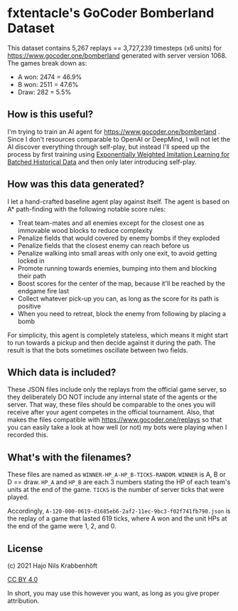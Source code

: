 # fxtentacle's GoCoder Bomberland Dataset

This dataset contains 
5,267 replays == 3,727,239 timesteps 
(x6 units)
for 
https://www.gocoder.one/bomberland
generated with server version 1068.
The games break down as:
* A won: 2474 = 46.9%
* B won: 2511 = 47.6%
* Draw: 282 = 5.5%

## How is this useful?

I'm trying to train an AI agent for 
https://www.gocoder.one/bomberland
.
Since I don't resources comparable to OpenAI or DeepMind, 
I will not let the AI discover everything through self-play,
but instead I'll speed up the process by first training
using 
[Exponentially Weighted Imitation Learning for Batched Historical Data](https://papers.nips.cc/paper/2018/hash/4aec1b3435c52abbdf8334ea0e7141e0-Abstract.html)
and then only later introducing self-play.

## How was this data generated?

I let a hand-crafted baseline agent play against itself.
The agent is based on A* path-finding with the following notable score rules:
* Treat team-mates and all enemies except for the closest one 
  as immovable wood blocks to reduce complexity
* Penalize fields that would covered by enemy bombs if they exploded
* Penalize fields that the closest enemy can reach before us
* Penalize walking into small areas with only one exit, to avoid getting locked in
* Promote running towards enemies, bumping into them and blocking their path
* Boost scores for the center of the map, 
  because it'll be reached by the endgame fire last
* Collect whatever pick-up you can, as long as the score for its path is positive
* When you need to retreat, block the enemy from following by placing a bomb

For simplicity, this agent is completely stateless, 
which means it might start to run towards a pickup 
and then decide against it during the path. 
The result is that the bots sometimes oscillate between two fields.

## Which data is included?

These JSON files include only the replays from the official game server,
so they deliberately DO NOT include any internal state of the agents or the server.
That way, these files should be comparable to the ones 
you will receive after your agent competes in the official tournament.
Also, that makes the files compatible with
https://www.gocoder.one/replays
so that you can easily take a look at how well (or not) 
my bots were playing when I recorded this.

## What's with the filenames?

These files are named as
`WINNER-HP_A-HP_B-TICKS-RANDOM`. 
`WINNER` is A, B or D == draw.
`HP_A` and `HP_B` are each 3 numbers stating the HP 
of each team's units at the end of the game.
`TICKS` is the number of server ticks that were played.

Accordingly, `A-120-000-0619-d1685eb6-2af2-11ec-9bc3-f02f741fb790.json`
is the replay of a game that lasted 619 ticks, where A won 
and the unit HPs at the end of the game were 1, 2, and 0. 

## License

(c) 2021 Hajo Nils Krabbenhöft

[CC BY 4.0](https://creativecommons.org/licenses/by/4.0/)

In short, you may use this however you want, as long as you give proper attribution.


